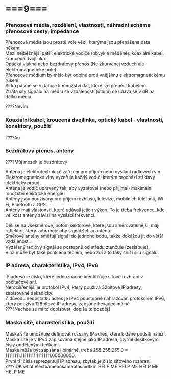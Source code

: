 # ===9===
### Přenosová média, rozdělení, vlastnosti, náhradní schéma přenosové cesty, impedance
Přenosová média jsou prostě vole věci, kterýma jsou přenášena data někam.\
Mezi nejběžnější patří: elektrické vodiče (obvykle měděné): koaxiální kabel, kroucená dvojlinka.\
Optická vlákna nebo bezdrátový přenos (Ne zkurvenej vzduch ale elektromagnetické pole).\
Přenosové médium by mělo být odolné proti vnějšímu elektromagnetickému rušení.\
Šírka pásme se vztahuje k množství dat, které lze přenést kabelem.\
Ztráta síly signálu na médiu se vzdáleností (útlum) se udává se v dB na délku média.

????Nevím

### Koaxiální kabel, kroucená dvojlinka, optický kabel - vlastnosti, konektory, použití
????Au

### Bezdrátový přenos, antény
????Můj mozek je bezdrátový

Anténa je elektrotechnické zařízení pro příjem nebo vysílání rádiových vln.\
Elektromagnetické vlny vyzařuje každý vodič, kterým prochází střídavý elektrický proud.\
Anténa je vodič upravený tak, aby vyzařoval (nebo přijímal) maximální množství elektrické energie.\
Antény jsou používány pro příjem rozhlasu, televize, mobilních telefonů, Wi-Fi, Bluetooth a GPS.\
Antény mají vlastonsti, které udávají jejich výkon. To je třeba frekvence, kde velikost antény závisí na vysílací frekvenci.

Dělí se na všesměrové, potom sektorové, které jsou směrovatelnější, mají reflektor, který zabraňuje aby signál šel za anténu.\
Směrové antény směřují signál do jednoho bodu, takže dokážou jít do větší vzdálenosti.\
Vyzářený radiový signál se postupně od středu ztenčuje (zeslabuje).\
Vlna může být také pohlcena teplem, nebo zdí a to taky sníží sílu signálu.

### IP adresa, charakteristika, IPv4, IPv6
IP adresa je číslo, které jednoznačně identifikuje síťové rozhraní v počítačové síti.\
Nerozšířenější je protokol IPv4, který používá 32bitové IP adresy, zapisované dekadicky.\
Z důvodu nedostatku adres je IPv4 poustupně nahrazován protokolem IPv6, který používá 128bitové IP adresy, zapsané hexadecimálně.\
????Nechce se mi to dopisovat, dopíšu to pozdějš

### Maska sítě, charakteristika, použití
Maska sítě umožňuje definovat rozsahy IP adres, které k dané podsíti nálezí.\
Maska sítě je v IPv4 zapisována stejně jako IP adresa, čtyrmi desítkovými čísly oddělenými tečkami.\
Maska může být zapsána i binárně, treba 255.255.255.0 = 11111111.11111111.11111111.00000000.\
První tři čísla reprezentují IP adresu, zbytek je číslo síťového rozhraní.\
????IDK what elestoamenosameotasmdtkm HELP ME HELP ME HELP ME HELP ME
